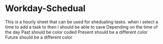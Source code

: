 # Workday-Schedual
This is a hourly sheet that can be used for shedualing tasks.
when i select a time to add a task to 
then i should be able to save
 Depending on the time of the day
 Past should be color coded
 Present should be a different color
 Future should be a different color
